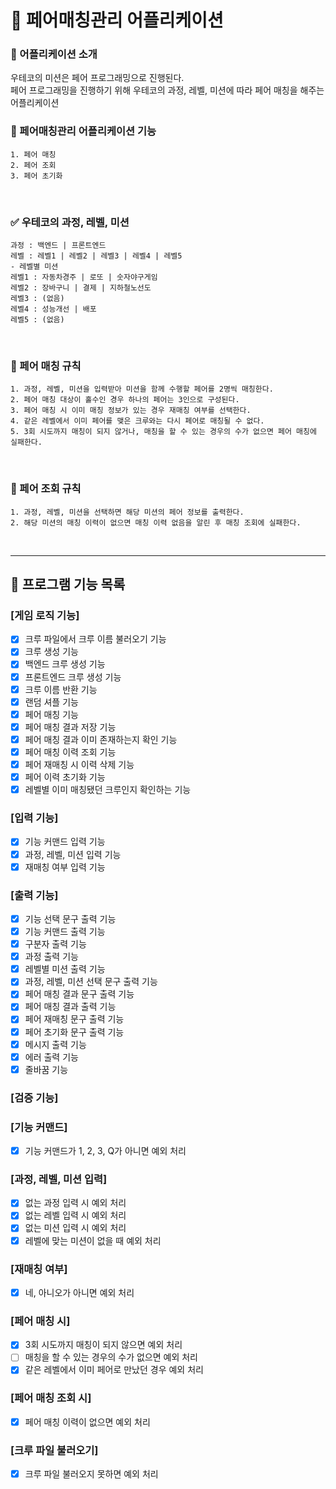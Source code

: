 # 👭 페어매칭관리 어플리케이션

### 📕 어플리케이션 소개
우테코의 미션은 페어 프로그래밍으로 진행된다. <br/>
페어 프로그래밍을 진행하기 위해 우테코의 과정, 레벨, 미션에 따라 페어 매칭을 해주는 어플리케이션

### 🎯 페어매칭관리 어플리케이션 기능
```
1. 페어 매칭
2. 페어 조회
3. 페어 초기화
```
<br/>

### ✅ 우테코의 과정, 레벨, 미션
```
과정 : 백엔드 | 프론트엔드
레벨 : 레벨1 | 레벨2 | 레벨3 | 레벨4 | 레벨5
- 레벨별 미션
레벨1 : 자동차경주 | 로또 | 숫자야구게임
레벨2 : 장바구니 | 결제 | 지하철노선도
레벨3 : (없음)
레벨4 : 성능개선 | 배포
레벨5 : (없음)
```
<br/>

### 📖 페어 매칭 규칙
```
1. 과정, 레벨, 미션을 입력받아 미션을 함께 수행할 페어를 2명씩 매칭한다.
2. 페어 매칭 대상이 홀수인 경우 하나의 페어는 3인으로 구성된다.
3. 페어 매칭 시 이미 매칭 정보가 있는 경우 재매칭 여부를 선택한다.
4. 같은 레벨에서 이미 페어를 맺은 크루와는 다시 페어로 매칭될 수 없다.
5. 3회 시도까지 매칭이 되지 않거나, 매칭을 할 수 있는 경우의 수가 없으면 페어 매칭에 실패한다.
```
<br/>

### 📖 페어 조회 규칙
```
1. 과정, 레벨, 미션을 선택하면 해당 미션의 페어 정보를 출력한다.
2. 해당 미션의 매칭 이력이 없으면 매칭 이력 없음을 알린 후 매칭 조회에 실패한다.
```
<br/>

---
## 🎯 프로그램 기능 목록

### [게임 로직 기능]
- [x] 크루 파일에서 크루 이름 불러오기 기능
- [x] 크루 생성 기능
- [x] 백엔드 크루 생성 기능
- [x] 프론트엔드 크루 생성 기능
- [x] 크루 이름 반환 기능
- [x] 랜덤 셔플 기능
- [x] 페어 매칭 기능
- [x] 페어 매칭 결과 저장 기능
- [x] 페어 매칭 결과 이미 존재하는지 확인 기능
- [x] 페어 매칭 이력 조회 기능
- [x] 페어 재매칭 시 이력 삭제 기능
- [x] 페어 이력 초기화 기능
- [x] 레벨별 이미 매칭됐던 크루인지 확인하는 기능

### [입력 기능]
- [x] 기능 커맨드 입력 기능
- [x] 과정, 레벨, 미션 입력 기능
- [x] 재매칭 여부 입력 기능

### [출력 기능]
- [x] 기능 선택 문구 출력 기능
- [x] 기능 커맨드 출력 기능
- [x] 구분자 출력 기능
- [x] 과정 출력 기능
- [x] 레벨별 미션 출력 기능
- [x] 과정, 레벨, 미션 선택 문구 출력 기능
- [x] 페어 매칭 결과 문구 출력 기능
- [x] 페어 매칭 결과 출력 기능
- [x] 페어 재매칭 문구 출력 기능
- [x] 페어 초기화 문구 출력 기능
- [x] 메시지 출력 기능
- [x] 에러 출력 기능
- [x] 줄바꿈 기능

### [검증 기능]
### [기능 커맨드]
 - [x] 기능 커맨드가 1, 2, 3, Q가 아니면 예외 처리

### [과정, 레벨, 미션 입력]
- [x] 없는 과정 입력 시 예외 처리
- [x] 없는 레벨 입력 시 예외 처리
- [x] 없는 미션 입력 시 예외 처리
- [x] 레벨에 맞는 미션이 없을 때 예외 처리

### [재매칭 여부]
- [x] 네, 아니오가 아니면 예외 처리

### [페어 매칭 시]
- [x] 3회 시도까지 매칭이 되지 않으면 예외 처리
- [ ] 매칭을 할 수 있는 경우의 수가 없으면 예외 처리
- [x] 같은 레벨에서 이미 페어로 만났던 경우 예외 처리

### [페어 매칭 조회 시]
- [x] 페어 매칭 이력이 없으면 예외 처리

### [크루 파일 불러오기]
- [x] 크루 파일 불러오지 못하면 예외 처리